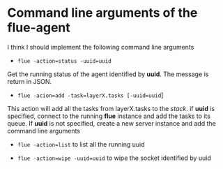 # Command line arguments of the flue-agent

I think I should implement the following command line arguments

* `flue -action=status -uuid=uuid`

Get the running status of the agent identified by **uuid**. The message is return in JSON.

* `flue -acion=add -task=layerX.tasks [-uuid=uuid`]

This action will add all the tasks from layerX.tasks to the *stack*.
if **uuid** is specified, connect to the running **flue** instance and add the tasks to its queue.
If **uuid** is not specified, create a new server instance and add the command line arguments

* `flue -action=list` to list all the running uuid

* `flue -action=wipe -uuid=uuid` to wipe the socket identified by uuid


